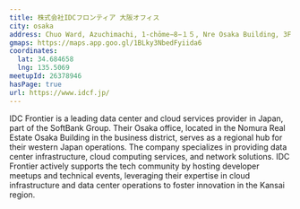 ```yaml
---
title: 株式会社IDCフロンティア 大阪オフィス
city: osaka
address: Chuo Ward, Azuchimachi, 1-chōme−8−１５, Nre Osaka Building, 3F
gmaps: https://maps.app.goo.gl/1BLky3NbedFyiida6
coordinates:
  lat: 34.684658
  lng: 135.5069
meetupId: 26378946
hasPage: true
url: https://www.idcf.jp/
---
```


IDC Frontier is a leading data center and cloud services provider in Japan, part of the SoftBank Group. Their Osaka office, located in the Nomura Real Estate Osaka Building in the business district, serves as a regional hub for their western Japan operations. The company specializes in providing data center infrastructure, cloud computing services, and network solutions. IDC Frontier actively supports the tech community by hosting developer meetups and technical events, leveraging their expertise in cloud infrastructure and data center operations to foster innovation in the Kansai region.
